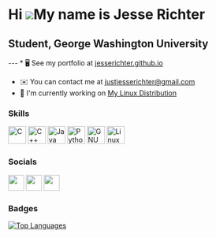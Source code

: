 Hi ![](https://user-images.githubusercontent.com/18350557/176309783-0785949b-9127-417c-8b55-ab5a4333674e.gif)My name is Jesse Richter
=====================================================================================================================================

Student, George Washington University
-------------------------------------

--- * 🖥️  See my portfolio at [jesserichter.github.io](http://jesserichter.github.io)
* ✉️  You can contact me at [justjesserichter@gmail.com](mailto:justjesserichter@gmail.com)
* 🚀  I'm currently working on [My Linux Distribution](https://github.com/jesserichter/Gemini-Linux-Distribution)


### Skills

<p align="left">
<a href="https://docs.microsoft.com/en-us/cpp/?view=msvc-170" target="_blank" rel="noreferrer"><img src="https://raw.githubusercontent.com/danielcranney/readme-generator/main/public/icons/skills/c-colored.svg" width="36" height="36" alt="C" /></a>
<a href="https://docs.microsoft.com/en-us/cpp/?view=msvc-170" target="_blank" rel="noreferrer"><img src="https://raw.githubusercontent.com/danielcranney/readme-generator/main/public/icons/skills/cplusplus-colored.svg" width="36" height="36" alt="C++" /></a>
<a href="https://www.oracle.com/java/" target="_blank" rel="noreferrer"><img src="https://raw.githubusercontent.com/danielcranney/readme-generator/main/public/icons/skills/java-colored.svg" width="36" height="36" alt="Java" /></a>
<a href="https://www.python.org/" target="_blank" rel="noreferrer"><img src="https://raw.githubusercontent.com/danielcranney/readme-generator/main/public/icons/skills/python-colored.svg" width="36" height="36" alt="Python" /></a>
<a href="https://www.gnu.org/home.en.html" target="_blank" rel="noreferrer"><img src="https://upload.wikimedia.org/wikipedia/commons/8/83/The_GNU_logo.png" width="36" height="36" alt="GNU" /></a>
<a href="https://www.linuxfromscratch.org/" target="_blank" rel="noreferrer"><img src="https://upload.wikimedia.org/wikipedia/commons/a/af/Tux.png" width="36" height="36" alt="Linux" /></a>
</p>

### Socials

<p align="left"> <a href="https://www.github.com/jesserichter" target="_blank" rel="noreferrer"><img src="https://raw.githubusercontent.com/danielcranney/readme-generator/main/public/icons/socials/github.svg" width="32" height="32" /></a> <a href="https://www.instagram.com/j___richter/" target="_blank" rel="noreferrer"><img src="https://raw.githubusercontent.com/danielcranney/readme-generator/main/public/icons/socials/instagram.svg" width="32" height="32" /></a>  <a href="https://www.linkedin.com/in/j-richter" target="_blank" rel="noreferrer"><img src="https://raw.githubusercontent.com/danielcranney/readme-generator/main/public/icons/socials/linkedin.svg" width="32" height="32" /></a></p>

### Badges

<a href="https://github.com/jesserichter" align="left"><img src="https://github-readme-stats.vercel.app/api/top-langs/?username=jesserichter&langs_count=10&title_color=0891b2&text_color=ffffff&icon_color=0891b2&bg_color=1c1917&hide_border=true&locale=en&custom_title=Top%20%Languages" alt="Top Languages" /></a>



<div width="100%" align="center"></div><br /><br /><br /><br /><br /><br /><br />

